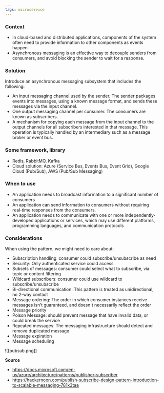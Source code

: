 ```yaml
---
tags: microservice
---
```


### Context
  - In cloud-based and distributed applications, components of the system often need to provide information to other components as events happen.
  - Asynchronous messaging is an effective way to decouple senders from consumers, and avoid blocking the sender to wait for a response.

### Solution
Introduce an asynchronous messaging subsystem that includes the following:
 - An input messaging channel used by the sender. The sender packages events into messages, using a known message format, and sends these messages via the input channel.
 - One output messaging channel per consumer. The consumers are known as subscribers.
 - A mechanism for copying each message from the input channel to the output channels for all subscribers interested in that message. This operation is typically handled by an intermediary such as a message broker or event bus.

### Some framework, library
 - Redis, RabbitMQ, Kafka
 - Cloud solution: Azure (Service Bus, Events Bus, Event Grid), Google Cloud (Pub/Sub), AWS (Pub/Sub Messaging)

### When to use
 - An application needs to broadcast information to a significant number of consumers
 - An application can send information to consumers without requiring real-time responses from the consumers.
 - An application needs to communicate with one or more independently-developed applications or services, which may use different platforms, programming languages, and communication protocols

### Considerations
 When using the pattern, we might need to care about:
 - Subscription handling: consumer could subscribe/unsubscribe as need
 - Security: Only authenticated service could access
 - Subsets of messages: consumer could select what to subscribe, via topic or content filtering 
 - Wildcard subscribers: consumer could use wildcard to subscribe/unsubscribe
 - Bi-directional communication: This pattern is treated as unidirectional, no 2-way contact
 - Message ordering: The order in which consumer instances receive messages isn't guaranteed, and doesn't necessarily reflect the order
 - Message priority
 - Poison Message: should prevent message that have invalid data, or could break the service
 - Repeated messages: The messaging infrastructure should detect and remove duplicated message
 - Message expiration
 - Message scheduling

![[pubsub.png]]

**Source**
 - https://docs.microsoft.com/en-us/azure/architecture/patterns/publisher-subscriber
 - https://hackernoon.com/publish-subscribe-design-pattern-introduction-to-scalable-messaging-781k3tae